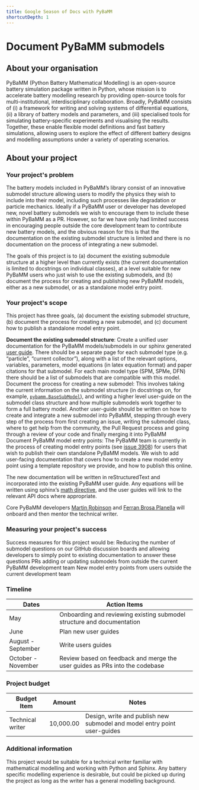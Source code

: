 ```yaml
---
title: Google Season of Docs with PyBaMM
shortcutDepth: 1
---
```


<!-- Note: the names of individual pages in folders should be marked with an
underscore, i.e., _index.md to treat them as branched pages. -->

# Document PyBaMM submodels

## About your organisation

PyBaMM (Python Battery Mathematical Modelling) is an open-source battery simulation package written in Python, whose mission is to accelerate battery modelling research by providing open-source tools for multi-institutional, interdisciplinary collaboration. Broadly, PyBaMM consists of (i) a framework for writing and solving systems of differential equations, (ii) a library of battery models and parameters, and (iii) specialised tools for simulating battery-specific experiments and visualising the results. Together, these enable flexible model definitions and fast battery simulations, allowing users to explore the effect of different battery designs and modelling assumptions under a variety of operating scenarios.

## About your project

### Your project's problem

The battery models included in PyBaMM’s library consist of an innovative submodel structure allowing users to modify the physics they wish to include into their model, including such processes like degradation or particle mechanics. Ideally if a PyBaMM user or developer has developed new, novel battery submodels we wish to encourage them to include these within PyBaMM as a PR. However, so far we have only had limited success in encouraging people outside the core development team to contribute new battery models, and the obvious reason for this is that the documentation on the existing submodel structure is limited and there is no documentation on the process of integrating a new submodel.

The goals of this project is to (a) document the existing submodule structure at a higher level than currently exists (the current documentation is limited to docstrings on individual classes), at a level suitable for new PyBaMM users who just wish to use the existing submodels, and (b) document the process for creating and publishing new PyBaMM models, either as a new submodel, or as a standalone model entry point.

### Your project's scope

This project has three goals, (a) document the existing submodel structure, (b) document the process for creating a new submodel, and (c) document how to publish a standalone model entry point.

**Document the existing submodel structure**: Create a unified user documentation for the PyBaMM models/submodels in our sphinx generated [user guide](https://docs.pybamm.org/en/stable/source/user_guide/index.html). There should be a separate page for each submodel type (e.g. “particle”, “current collector”), along with a list of the relevant options, variables, parameters, model equations (in latex equation format) and paper citations for that submodel. For each main model type (SPM, SPMe, DFN) there should be a list of submodels that are compatible with this model.
Document the process for creating a new submodel: This involves taking the current information on the submodel structure (in docstrings on, for example, [`pybamm.BaseSubModel`](https://docs.pybamm.org/en/stable/source/api/models/submodels/base_submodel.html)), and writing a higher level user-guide on the submodel class structure and how multiple submodels work together to form a full battery model. Another user-guide should be written on how to create and integrate a new submodel into PyBaMM, stepping through every step of the process from first creating an issue, writing the submodel class, where to get help from the community, the Pull Request process and going through a review of your code and finally merging it into PyBaMM
Document PyBaMM model entry points: The PyBaMM team is currently in the process of creating model entry points (see [issue 3908](https://github.com/pybamm-team/PyBaMM/issues/3908)) for users that wish to publish their own standalone PyBaMM models. We wish to add user-facing documentation that covers how to create a new model entry point using a template repository we provide, and how to publish this online.

The new documentation will be written in reStructuredText and incorporated into the existing PyBaMM user guide. Any equations will be written using sphinx’s [math directive](https://sphinx-rtd-trial.readthedocs.io/en/latest/ext/math.html), and the user guides will link to the relevant API docs where appropriate.

Core PyBaMM developers [Martin Robinson](https://github.com/martinjrobins) and [Ferran Brosa Planella](https://github.com/brosaplanella) will onboard and then mentor the technical writer.

### Measuring your project's success

Success measures for this project would be:
Reducing the number of submodel questions on our GitHub discussion boards and allowing developers to simply point to existing documentation to answer these questions
PRs adding or updating submodels from outside the current PyBaMM development team
New model entry points from users outside the current development team

### Timeline


| Dates              | Action Items                                                                |
|--------------------|-----------------------------------------------------------------------------|
| May                | Onboarding and reviewing existing submodel structure and documentation      |
| June               | Plan new user guides                                                        |
| August - September | Write users guides                                                          |
| October - November | Review based on feedback and merge the user guides as PRs into the codebase |



### Project budget


| Budget Item      | Amount    | Notes                                                                    |
|------------------|-----------|--------------------------------------------------------------------------|
| Technical writer | 10,000.00 | Design, write and publish new submodel and model entry point user-guides |


### Additional information
This project would be suitable for a technical writer familiar with mathematical modelling and working with Python and Sphinx. Any battery specific modelling experience is desirable, but could be picked up during the project as long as the writer has a general modelling background.
